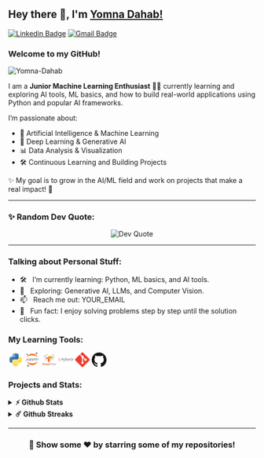 ## Hey there 👋, I'm [Yomna Dahab!](https://github.com/Yomna-Dahab)

[![Linkedin Badge](https://img.shields.io/badge/-LinkedIn-0e76a8?style=flat-square&logo=Linkedin&logoColor=white)](YOUR_LINKEDIN_URL)
[![Gmail Badge](https://img.shields.io/badge/-Email-c14438?style=flat-square&logo=Gmail&logoColor=white)](mailto:YOUR_EMAIL)

### Welcome to my GitHub!  
<p align="left"> <img src="https://komarev.com/ghpvc/?username=Yomna-Dahab&label=Profile%20views&color=0e75b6&style=flat" alt="Yomna-Dahab" /> </p>

I am a **Junior Machine Learning Enthusiast** 👩‍💻 currently learning and exploring AI tools, ML basics, and how to build real-world applications using Python and popular AI frameworks.  

I’m passionate about:
- 🤖 Artificial Intelligence & Machine Learning
- 🧠 Deep Learning & Generative AI
- 📊 Data Analysis & Visualization
- 🛠 Continuous Learning and Building Projects  

✨ My goal is to grow in the AI/ML field and work on projects that make a real impact! 🚀  

<hr>
<h3 align="left">✨ Random Dev Quote:</h3>
<p align="center">
  <img src="https://quotes-github-readme.vercel.app/api?type=horizontal&theme=dark" alt="Dev Quote" />
</p>
<hr>

### Talking about Personal Stuff:

- 🛠 &nbsp; I’m currently learning: Python, ML basics, and AI tools.  
- 🚀 &nbsp; Exploring: Generative AI, LLMs, and Computer Vision.  
- 📫 &nbsp; Reach me out: YOUR_EMAIL  
- 👾 &nbsp; Fun fact: I enjoy solving problems step by step until the solution clicks.  

### My Learning Tools:

<code><img height="30" src="https://raw.githubusercontent.com/github/explore/master/topics/python/python.png" alt="python"></code>
<code><img height="30" src="https://raw.githubusercontent.com/github/explore/master/topics/jupyter-notebook/jupyter-notebook.png" alt="jupyter"></code>
<code><img height="30" src="https://raw.githubusercontent.com/github/explore/master/topics/tensorflow/tensorflow.png" alt="tensorflow"></code>
<code><img height="30" src="https://raw.githubusercontent.com/github/explore/master/topics/pytorch/pytorch.png" alt="pytorch"></code>
<code><img height="30" src="https://raw.githubusercontent.com/github/explore/master/topics/git/git.png" alt="git"></code>
<code><img height="30" src="https://raw.githubusercontent.com/github/explore/master/topics/github/github.png" alt="github"></code>

### Projects and Stats:

<details>
  <summary><b>⚡ Github Stats</b></summary>

  <br />
  <img height="180em" src="https://github-readme-stats.vercel.app/api?username=Yomna-Dahab&show_icons=true&hide_border=true&&count_private=true&include_all_commits=true" />
  <img height="180em" src="https://github-readme-stats.vercel.app/api/top-langs/?username=Yomna-Dahab&show_icons=true&hide_border=true&layout=compact&langs_count=8"/>
</details>

<details>
  <summary><b>☄️ Github Streaks</b></summary>

  <br />
  <img height="180em" src="https://github-readme-streak-stats.herokuapp.com/?user=Yomna-Dahab&hide_border=true" />
</details>

---

<div align="center">

### 🌟 Show some ❤️ by starring some of my repositories!

</div>
